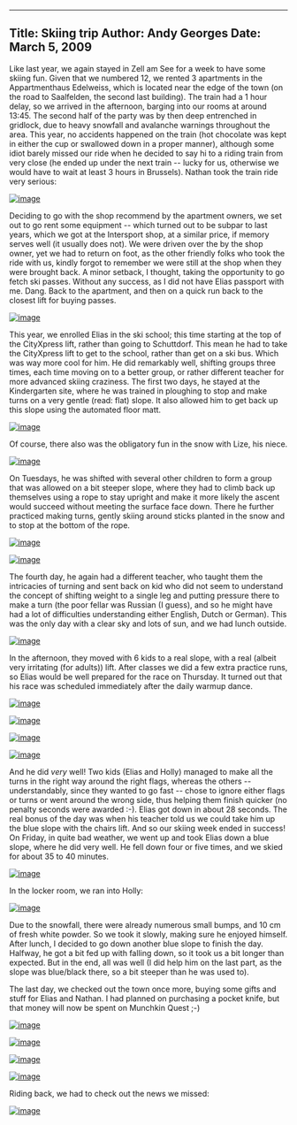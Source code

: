 -----
Title:  Skiing trip
Author: Andy Georges
Date: March 5, 2009
-----







Like last year, we again stayed in Zell am See for a week to have some
skiing fun. Given that we numbered 12, we rented 3 apartments in the
Appartmenthaus Edelweiss, which is located near the edge of the town (on
the road to Saalfelden, the second last building). The train had a 1
hour delay, so we arrived in the afternoon, barging into our rooms at
around 13:45. The second half of the party was by then deep entrenched
in gridlock, due to heavy snowfall and avalanche warnings throughout the
area. This year, no accidents happened on the train (hot chocolate was
kept in either the cup or swallowed down in a proper manner), although
some idiot barely missed our ride when he decided to say hi to a riding
train from very close (he ended up under the next train -- lucky for us,
otherwise we would have to wait at least 3 hours in Brussels). Nathan
took the train ride very serious:


[![image](F1FC40B8-449F-473C-93C4-0A3A86DC7188-1.jpg)](http://www.flickr.com/photos/itkovian/3318828174/)


Deciding to go with the shop recommend by the apartment owners, we set
out to go rent some equipment -- which turned out to be subpar to last
years, which we got at the Intersport shop, at a similar price, if
memory serves well (it usually does not). We were driven over the by the
shop owner, yet we had to return on foot, as the other friendly folks
who took the ride with us, kindly forgot to remember we were still at
the shop when they were brought back. A minor setback, I thought, taking
the opportunity to go fetch ski passes. Without any success, as I did
not have Elias passport with me. Dang. Back to the apartment, and then
on a quick run back to the closest lift for buying passes.


[![image](F1FC40B8-449F-473C-93C4-0A3A86DC7188-2.jpg)](http://www.flickr.com/photos/itkovian/3318859730/)


This year, we enrolled Elias in the ski school; this time starting at
the top of the CityXpress lift, rather than going to Schuttdorf. This
mean he had to take the CityXpress lift to get to the school, rather
than get on a ski bus. Which was way more cool for him. He did
remarkably well, shifting groups three times, each time moving on to a
better group, or rather different teacher for more advanced skiing
craziness. The first two days, he stayed at the Kindergarten site, where
he was trained in ploughing to stop and make turns on a very gentle
(read: flat) slope. It also allowed him to get back up this slope using
the automated floor matt.


[![image](F1FC40B8-449F-473C-93C4-0A3A86DC7188-3.jpg)](http://www.flickr.com/photos/itkovian/3319854534/)


Of course, there also was the obligatory fun in the snow with Lize, his
niece.


[![image](F1FC40B8-449F-473C-93C4-0A3A86DC7188-4.jpg)](http://www.flickr.com/photos/itkovian/3319857410/)


On Tuesdays, he was shifted with several other children to form a group
that was allowed on a bit steeper slope, where they had to climb back up
themselves using a rope to stay upright and make it more likely the
ascent would succeed without meeting the surface face down. There he
further practiced making turns, gently skiing around sticks planted in
the snow and to stop at the bottom of the rope.


[![image](F1FC40B8-449F-473C-93C4-0A3A86DC7188-5.jpg)](http://www.flickr.com/photos/itkovian/3319040915/)


[![image](F1FC40B8-449F-473C-93C4-0A3A86DC7188-6.jpg)](http://www.flickr.com/photos/itkovian/3319907802/)


The fourth day, he again had a different teacher, who taught them the
intricacies of turning and sent back on kid who did not seem to
understand the concept of shifting weight to a single leg and putting
pressure there to make a turn (the poor fellar was Russian (I guess),
and so he might have had a lot of difficulties understanding either
English, Dutch or German). This was the only day with a clear sky and
lots of sun, and we had lunch outside.


[![image](F1FC40B8-449F-473C-93C4-0A3A86DC7188-7.jpg)](http://www.flickr.com/photos/itkovian/3319073469/)


In the afternoon, they moved with 6 kids to a real slope, with a real
(albeit very irritating (for adults)) lift. After classes we did a few
extra practice runs, so Elias would be well prepared for the race on
Thursday. It turned out that his race was scheduled immediately after
the daily warmup dance.


[![image](F1FC40B8-449F-473C-93C4-0A3A86DC7188-8.jpg)](http://www.flickr.com/photos/itkovian/3319864494/)


[![image](F1FC40B8-449F-473C-93C4-0A3A86DC7188-9.jpg)](http://www.flickr.com/photos/itkovian/3319934328/)


[![image](F1FC40B8-449F-473C-93C4-0A3A86DC7188-10.jpg)](http://www.flickr.com/photos/itkovian/3319118671/)


[![image](F1FC40B8-449F-473C-93C4-0A3A86DC7188-11.jpg)](http://www.flickr.com/photos/itkovian/3319946382/)


And he did *very* well! Two kids (Elias and Holly) managed to make all
the turns in the right way around the right flags, whereas the others --
understandably, since they wanted to go fast -- chose to ignore either
flags or turns or went around the wrong side, thus helping them finish
quicker (no penalty seconds were awarded :-). Elias got down in about 28
seconds. The real bonus of the day was when his teacher told us we could
take him up the blue slope with the chairs lift. And so our skiing week
ended in success! On Friday, in quite bad weather, we went up and took
Elias down a blue slope, where he did very well. He fell down four or
five times, and we skied for about 35 to 40 minutes.


[![image](F1FC40B8-449F-473C-93C4-0A3A86DC7188-12.jpg)](http://www.flickr.com/photos/itkovian/3319950268/)


In the locker room, we ran into Holly:


[![image](F1FC40B8-449F-473C-93C4-0A3A86DC7188-13.jpg)](http://www.flickr.com/photos/itkovian/3319126691/)


Due to the snowfall, there were already numerous small bumps, and 10 cm
of fresh white powder. So we took it slowly, making sure he enjoyed
himself. After lunch, I decided to go down another blue slope to finish
the day. Halfway, he got a bit fed up with falling down, so it took us a
bit longer than expected. But in the end, all was well (I did help him
on the last part, as the slope was blue/black there, so a bit steeper
than he was used to).


The last day, we checked out the town once more, buying some gifts and
stuff for Elias and Nathan. I had planned on purchasing a pocket knife,
but that money will now be spent on Munchkin Quest ;-)


[![image](F1FC40B8-449F-473C-93C4-0A3A86DC7188-14.jpg)](http://www.flickr.com/photos/itkovian/3318313409/)


[![image](F1FC40B8-449F-473C-93C4-0A3A86DC7188-15.jpg)](http://www.flickr.com/photos/itkovian/3319192734/)


[![image](F1FC40B8-449F-473C-93C4-0A3A86DC7188-16.jpg)](http://www.flickr.com/photos/itkovian/3318377937/)


[![image](F1FC40B8-449F-473C-93C4-0A3A86DC7188-17.jpg)](http://www.flickr.com/photos/itkovian/3318323269/)


Riding back, we had to check out the news we missed:


[![image](F1FC40B8-449F-473C-93C4-0A3A86DC7188-18.jpg)](http://www.flickr.com/photos/itkovian/3319793826/)




